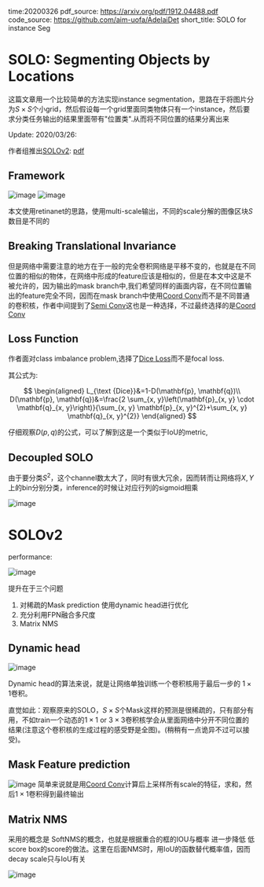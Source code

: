 time:20200326
pdf_source: https://arxiv.org/pdf/1912.04488.pdf
code_source: https://github.com/aim-uofa/AdelaiDet
short_title: SOLO for instance Seg
# SOLO: Segmenting Objects by Locations

这篇文章用一个比较简单的方法实现instance segmentation，思路在于将图片分为$S\times S$个小grid，然后假设每一个grid里面同类物体只有一个instance，然后要求分类任务输出的结果里面带有"位置类".从而将不同位置的结果分离出来

Update: 2020/03/26:

作者组推出[SOLOv2](#solov2):
[pdf](https://arxiv.org/pdf/2003.10152v1.pdf)

## Framework

![image](res/SOLO_framework.png)
![image](res/SOLO_naive_head.png)

本文使用retinanet的思路，使用multi-scale输出，不同的scale分解的图像区块$S$数目是不同的

## Breaking Translational Invariance
但是网络中需要注意的地方在于一般的完全卷积网络是平移不变的，也就是在不同位置的相似的物体，在网络中形成的feature应该是相似的，但是在本文中这是不被允许的，因为输出的mask branch中,我们希望同样的画面内容，在不同位置输出的feature完全不同，因而在mask branch中使用[Coord Conv]而不是不同普通的卷积核，作者中间提到了[Semi Conv]这也是一种选择，不过最终选择的是[Coord Conv]


## Loss Function

作者面对class imbalance problem,选择了[Dice Loss]而不是focal loss.

其公式为:

$$
\begin{aligned}
    L_{\text {Dice}}&=1-D(\mathbf{p}, \mathbf{q})\\
D(\mathbf{p}, \mathbf{q})&=\frac{2 \sum_{x, y}\left(\mathbf{p}_{x, y} \cdot \mathbf{q}_{x, y}\right)}{\sum_{x, y} \mathbf{p}_{x, y}^{2}+\sum_{x, y} \mathbf{q}_{x, y}^{2}}
\end{aligned}
$$

仔细观察$D(p, q)$的公式，可以了解到这是一个类似于IoU的metric,

## Decoupled SOLO

由于要分类$S^2$，这个channel数太大了，同时有很大冗余，因而转而让网络将$X, Y$上的bin分别分类，inference的时候让对应行列的sigmoid相乘

![image](res/SOLO_decoupled_head.png)


# SOLOv2

performance:

![image](res/SOLOv2_performance.png)

提升在于三个问题

1. 对稀疏的Mask prediction 使用dynamic head进行优化
2. 充分利用FPN融合多尺度
3. Matrix NMS


## Dynamic head

![image](res/SOLOv2_dynamichead.png)

Dynamic head的算法来说，就是让网络单独训练一个卷积核用于最后一步的 $1\times 1$卷积。

直觉如此：观察原来的SOLO，$S\times S$个Mask这样的预测是很稀疏的，只有部分有用，不如train一个动态的$1\times 1$ or $3\times 3$卷积核学会从里面网络中分开不同位置的结果(注意这个卷积核的生成过程的感受野是全图)。(稍稍有一点诡异不过可以接受)。

## Mask Feature prediction

![image](res/SOLOv2_maskFeature.png)
简单来说就是用[Coord Conv]计算后上采样所有scale的特征，求和，然后$1\times 1$卷积得到最终输出

## Matrix NMS

采用的概念是 SoftNMS的概念，也就是根据重合的框的IOU与概率 进一步降低 低score box的score的做法。这里在后面NMS时，用IoU的函数替代概率值，因而decay scale只与IoU有关

![image](res/SOLOv2_matrixNMS.png)


[Dice Loss]:https://github.com/hubutui/DiceLoss-PyTorch
[Semi Conv]:https://github.com/christianlandgraf/keras_semiconv
[Coord Conv]:https://github.com/mkocabas/CoordConv-pytorch